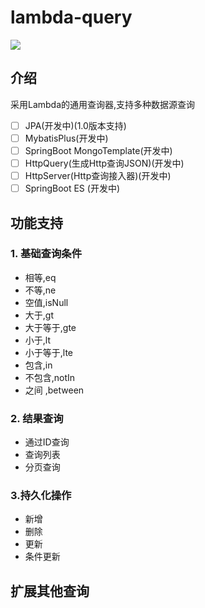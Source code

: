# lambda-query
[![](https://jitpack.io/v/xuejike/jpa-lambda-query.svg)](https://jitpack.io/#xuejike/jpa-lambda-query)


## 介绍
采用Lambda的通用查询器,支持多种数据源查询
* [ ] JPA(开发中)(1.0版本支持)
* [ ] MybatisPlus(开发中)
* [ ] SpringBoot MongoTemplate(开发中)
* [ ] HttpQuery(生成Http查询JSON)(开发中)
* [ ] HttpServer(Http查询接入器)(开发中)
* [ ] SpringBoot ES (开发中)

## 功能支持
### 1. 基础查询条件

* 相等,eq
* 不等,ne
* 空值,isNull
* 大于,gt
* 大于等于,gte  
* 小于,lt
* 小于等于,lte
* 包含,in
* 不包含,notIn
* 之间 ,between

### 2. 结果查询

* 通过ID查询
* 查询列表
* 分页查询


### 3.持久化操作

* 新增
* 删除
* 更新
* 条件更新

## 扩展其他查询


